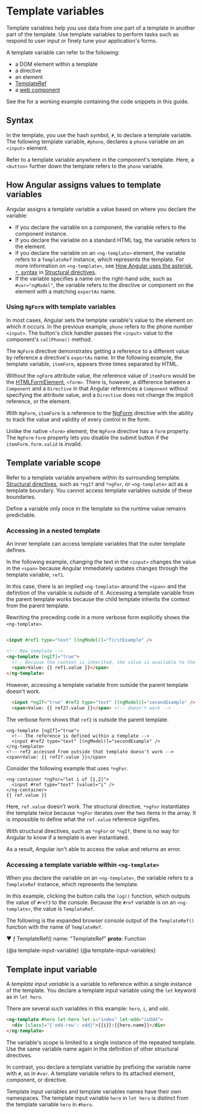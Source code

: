 # Template variables

Template variables help you use data from one part of a template in another part of the template.
Use template variables to perform tasks such as respond to user input or finely tune your application's forms.

A template variable can refer to the following:

* a DOM element within a template
* a directive
* an element
* [TemplateRef](api/core/TemplateRef)
* a <a href="https://developer.mozilla.org/en-US/docs/Web/Web_Components" title="MDN: Web Components">web component</a>

<div class="alert is-helpful">

See the <live-example></live-example> for a working example containing the code snippets in this guide.

</div>

## Syntax

In the template, you use the hash symbol, `#`, to declare a template variable.
The following template variable, `#phone`, declares a `phone` variable on an `<input>` element.

<code-example path="template-reference-variables/src/app/app.component.html" region="ref-var" header="src/app/app.component.html"></code-example>

Refer to a template variable anywhere in the component's template.
Here, a `<button>` further down the template refers to the `phone` variable.

<code-example path="template-reference-variables/src/app/app.component.html" region="ref-phone" header="src/app/app.component.html"></code-example>

## How Angular assigns values to template variables

Angular assigns a template variable a value based on where you declare the variable:

* If you declare the variable on a component, the variable refers to the component instance.
* If you declare the variable on a standard HTML tag, the variable refers to the element.
* If you declare the variable on an `<ng-template>` element, the variable refers to a `TemplateRef` instance, which represents the template.
  For more information on `<ng-template>`, see [How Angular uses the asterisk, `*`, syntax](guide/structural-directives#asterisk) in [Structural directives](guide/structural-directives).
* If the variable specifies a name on the right-hand side, such as `#var="ngModel"`, the variable refers to the directive or component on the element with a matching `exportAs` name.
<!-- What does the second half of this mean?^^ Can we explain this more fully? Could I see a working example? -kw -->

### Using `NgForm` with template variables

In most cases, Angular sets the template variable's value to the element on which it occurs.
In the previous example, `phone` refers to the phone number `<input>`.
The button's click handler passes the `<input>` value to the component's `callPhone()` method.

The `NgForm` directive demonstrates getting a reference to a different value by reference a directive's `exportAs` name.
In the following example, the template variable, `itemForm`, appears three times separated by HTML.

<code-example path="template-reference-variables/src/app/app.component.html" region="ngForm" header="src/app/hero-form.component.html"></code-example>

Without the `ngForm` attribute value, the reference value of `itemForm` would be
the [HTMLFormElement](https://developer.mozilla.org/en-US/docs/Web/API/HTMLFormElement), `<form>`.
There is, however, a difference between a `Component` and a `Directive` in that Angular references a `Component` without specifying the attribute value, and a `Directive` does not change the implicit reference, or the element.
<!-- What is the train of thought from talking about a form element to the difference between a component and a directive? Why is the component directive conversation relevant here?  -kw -->

With `NgForm`, `itemForm` is a reference to the [NgForm](api/forms/NgForm "API: NgForm") directive with the ability to track the value and validity of every control in the form.

Unlike the native `<form>` element, the `NgForm` directive has a `form` property.
The `NgForm` `form` property lets you disable the submit button if the `itemForm.form.valid` is invalid.


## Template variable scope

Refer to a template variable anywhere within its surrounding template.
[Structural directives](guide/built-in-directives), such as `*ngIf` and `*ngFor`, or `<ng-template>` act as a template boundary.
You cannot access template variables outside of these boundaries.

<div class="alert is-helpful">

Define a variable only once in the template so the runtime value remains predictable.

</div>

### Accessing in a nested template

An inner template can access template variables that the outer template defines.

In the following example, changing the text in the `<input>` changes the value in the `<span>` because Angular immediately updates changes through the template variable, `ref1`.

<code-example path="template-reference-variables/src/app/app.component.html" region="template-ref-vars-scope1" header="src/app/app.component.html"></code-example>

In this case, there is an implied `<ng-template>` around the `<span>` and the definition of the variable is outside of it.
Accessing a template variable from the parent template works because the child template inherits the context from the parent template.

Rewriting the preceding code in a more verbose form explicitly shows the `<ng-template>`.

```html

<input #ref1 type="text" [(ngModel)]="firstExample" />

<!-- New template -->
<ng-template [ngIf]="true">
  <!-- Because the context is inherited, the value is available to the new template -->
  <span>Value: {{ ref1.value }}</span>
</ng-template>

```

However, accessing a template variable from outside the parent template doesn't work.

```html
  <input *ngIf="true" #ref2 type="text" [(ngModel)]="secondExample" />
  <span>Value: {{ ref2?.value }}</span> <!-- doesn't work -->
```

The verbose form shows that `ref2` is outside the parent template.

```
<ng-template [ngIf]="true">
  <!-- The reference is defined within a template -->
  <input #ref2 type="text" [(ngModel)]="secondExample" />
</ng-template>
<!-- ref2 accessed from outside that template doesn't work -->
<span>Value: {{ ref2?.value }}</span>
```

Consider the following example that uses `*ngFor`.

```
<ng-container *ngFor="let i of [1,2]">
  <input #ref type="text" [value]="i" />
</ng-container>
{{ ref.value }}
```

Here, `ref.value` doesn't work.
The structural directive, `*ngFor` instantiates the template twice because `*ngFor` iterates over the two items in the array.
It is impossible to define what the `ref.value` reference signifies.

With structural directives, such as `*ngFor` or `*ngIf`, there is no way for Angular to know if a template is ever instantiated.

As a result, Angular isn't able to access the value and returns an error.

### Accessing a template variable within `<ng-template>`

When you declare the variable on an `<ng-template>`, the variable refers to a `TemplateRef` instance, which represents the template.

<code-example path="template-reference-variables/src/app/app.component.html" region="template-ref" header="src/app/app.component.html"></code-example>

In this example, clicking the button calls the `log()` function, which outputs the value of `#ref3` to the console.
Because the `#ref` variable is on an `<ng-template>`, the value is `TemplateRef`.

The following is the expanded browser console output of the `TemplateRef()` function with the name of `TemplateRef`.

<code-example language="sh">

&#9660; ƒ TemplateRef()
name: "TemplateRef"
__proto__: Function

</code-example>

{@a template-input-variable}
{@a template-input-variables}
## Template input variable

A _template input variable_ is a variable to reference within a single instance of the template.
You declare a template input variable using the `let` keyword as in `let hero`.

There are several such variables in this example: `hero`, `i`, and `odd`.

```html
<ng-template #hero let-hero let-i="index" let-odd="isOdd">
  <div [class]="{'odd-row': odd}">{{i}}:{{hero.name}}</div>
</ng-template>
```

The variable's scope is limited to a single instance of the repeated template.
Use the same variable name again in the definition of other structural directives.

In contrast, you declare a template variable by prefixing the variable name with `#`, as in `#var`.
A template variable refers to its attached element, component, or directive.

Template input variables and template variables names have their own namespaces.
The template input variable `hero` in `let hero` is distinct from the template variable `hero` in `#hero`.
